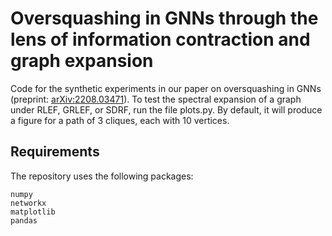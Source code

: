 # Oversquashing in GNNs through the lens of information contraction and graph expansion

Code for the synthetic experiments in our paper on oversquashing in GNNs (preprint: [arXiv:2208.03471](https://arxiv.org/abs/2208.03471)). To test the spectral expansion of a graph under RLEF, GRLEF, or SDRF, run the file plots.py. By default, it will produce a figure for a path of 3 cliques, each with 10 vertices.

## Requirements
The repository uses the following packages:

```
numpy
networkx
matplotlib
pandas
```
